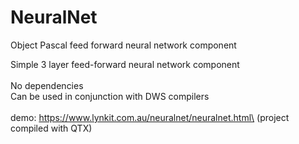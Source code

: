 # NeuralNet
Object Pascal feed forward neural network component

Simple 3 layer feed-forward neural network component\
\
No dependencies\
Can be used in conjunction with DWS compilers\
\
demo: https://www.lynkit.com.au/neuralnet/neuralnet.html\
(project compiled with QTX)

